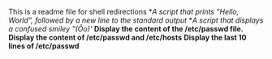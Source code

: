 This is a readme file for shell redirections
**A script that prints “Hello, World”, followed by a new line to the standard output*
**A script that displays a confused smiley "(Ôo)'*
**Display the content of the /etc/passwd file.**
**Display the content of /etc/passwd and /etc/hosts**
**Display the last 10 lines of /etc/passwd**
